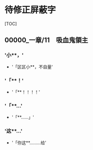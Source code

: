 # 待修正屏蔽字

[TOC]

## 00000_一章/11　吸血鬼領主

### '小**，'

- '「区区小**，不自量'

### '「**！'

- '「**！！！！'

### '「**…'

- '「**……」'

### '这**…'

- '「你这**………给'

